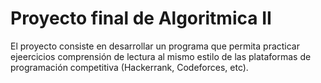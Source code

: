 # Proyecto final de Algoritmica II
El proyecto consiste en desarrollar un programa que permita practicar ejeercicios comprensión de lectura al mismo estilo de las plataformas de programación competitiva (Hackerrank, Codeforces, etc).

